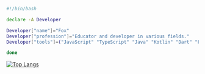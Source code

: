 ```bash
#!/bin/bash

declare -A Developer

Developer["name"]="Fox"
Developer["profession"]="Educator and developer in various fields."
Developer["tools"]=("JavaScript" "TypeScript" "Java" "Kotlin" "Dart" "Flutter" "C++" "Swift")

done
```

[![Top Langs](https://github-readme-stats.vercel.app/api/top-langs/?username=f0xb17&layout=compact&theme=tokyonight)](https://github.com/anuraghazra/github-readme-stats)

<!--
**f0xb17/f0xb17** is a ✨ _special_ ✨ repository because its `README.md` (this file) appears on your GitHub profile.

Here are some ideas to get you started:

- 🔭 I’m currently working on ...
- 🌱 I’m currently learning ...
- 👯 I’m looking to collaborate on ...
- 🤔 I’m looking for help with ...
- 💬 Ask me about ...
- 📫 How to reach me: ...
- 😄 Pronouns: ...
- ⚡ Fun fact: ...
-->
